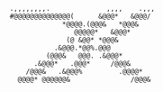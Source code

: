                                                                                                     
                                                                                                    
                                                                                                    
                                                                                                    
                                                                                                    
                                                                                                    
                                                                                                    
                                                                                                    
                                                                                                    
                                                                                                    
                                                                                                    
                                                                                                    
                                                                                                    
                                                                                                    
                                                                                                    
                                .,,,,,,,,.              ,,,,    .,,,                                
                                #@@@@@@@@@@@@@@(      &@@@*   &@@@/                                 
                                             *@@@@.(@@@&   *@@@&                                    
                                                @@@@@*   &@@@*                                      
                                              (@ &@@* *@@@&                                         
                                           .&@@@.*@@%.@@@                                           
                                         (@@@&   @@@. .&@@@*                                        
                                      .&@@@*   .@@@*     /@@@&                                      
                                    /@@@&   .&@@@%         .@@@@*                                   
                                  @@@@* @@@@@@&               /@@@&                                 
                                                                                                    
                                                                                                    
                                                                                                    
                                                                                                    
                                                                                                    
                                                                                                    
                                                                                                    
                                                                                                    
                                                                                                    
                                                                                                    
                                                                                                    
                                                                                                    
                                                                                                    
                                                                                                    
                                                                                                    
